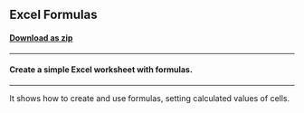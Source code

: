 ## Excel Formulas
#### [Download as zip](https://grapecity.github.io/DownGit/#/home?url=https://github.com/GrapeCity/ComponentOne-WPF-Samples/tree/master/NET_462/Excel/CS/ExcelFormulas)
____
#### Create a simple Excel worksheet with formulas.
____
It shows how to create and use formulas, setting calculated values
of cells.
